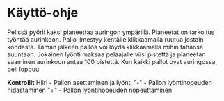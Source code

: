 # Käyttö-ohje
Pelissä pyörii kaksi planeettaa auringon ympärillä. Planeetat on tarkoitus työntää aurinkoon. Pallo ilmestyy kentälle klikkaamalla ruutua jostain kohdasta. Tämän jälkeen palloa voi löydä klikkaamalla mihin tahansa suuntaan. Jokainen lyönti maksaa pelaajalle viisi pistettä ja planeetan saaminen aurinkoon antaa 100 pistettä. Kun kaikki pallot ovat auringossa, peli loppuu.

**Kontrollit**
Hiiri - Pallon asettaminen ja lyönti
"-" - Pallon lyöntinopeuden hidastaminen
"+" - Pallon lyöntinopeuden nopeuttaminen
